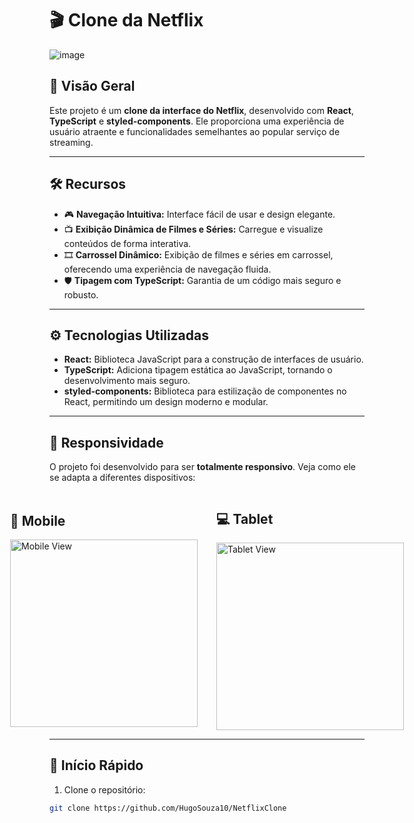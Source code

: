 # 🎬 **Clone da Netflix**

![image](https://github.com/HugoSouza10/NetflixClone/assets/51915862/081f49ad-0ddb-4d2a-8912-20df50497f09)

## 🌟 **Visão Geral**

Este projeto é um **clone da interface do Netflix**, desenvolvido com **React**, **TypeScript** e **styled-components**. Ele proporciona uma experiência de usuário atraente e funcionalidades semelhantes ao popular serviço de streaming.

---

## 🛠️ **Recursos**

- 🎮 **Navegação Intuitiva:** Interface fácil de usar e design elegante.
- 📺 **Exibição Dinâmica de Filmes e Séries:** Carregue e visualize conteúdos de forma interativa.
- 🎞️ **Carrossel Dinâmico:** Exibição de filmes e séries em carrossel, oferecendo uma experiência de navegação fluida.
- 🛡️ **Tipagem com TypeScript:** Garantia de um código mais seguro e robusto.

---

## ⚙️ **Tecnologias Utilizadas**

- **React:** Biblioteca JavaScript para a construção de interfaces de usuário.
- **TypeScript:** Adiciona tipagem estática ao JavaScript, tornando o desenvolvimento mais seguro.
- **styled-components:** Biblioteca para estilização de componentes no React, permitindo um design moderno e modular.

---

## 📱 **Responsividade**

O projeto foi desenvolvido para ser **totalmente responsivo**. Veja como ele se adapta a diferentes dispositivos:

<div style="display:flex; align-items:center; justify-content:center; gap: 30px;">
  <div>
    <h2>📱 Mobile</h2>
    <img width="300px" src="https://github.com/HugoSouza10/NetflixClone/assets/51915862/cc437491-44d3-4912-9d0b-658927fdae25" alt="Mobile View">
  </div>
  <div>
    <h2>💻 Tablet</h2>
    <img width="300px" src="https://github.com/HugoSouza10/NetflixClone/assets/51915862/99bd1f6f-b737-44af-a266-41b9f6f8b756" alt="Tablet View">
  </div>
</div>

---

## 🚀 **Início Rápido**

1. Clone o repositório:

```bash
git clone https://github.com/HugoSouza10/NetflixClone
